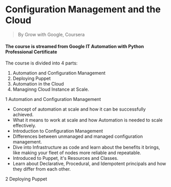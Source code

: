 # Configuration Management and the Cloud 
> By Grow with Google, Coursera
#### The course is streamed from Google IT Automation with Python Professional Certificate 

The course is divided into 4 parts:
1. Automation and Configuration Management
2. Deploying Puppet
3. Automation in the Cloud
4. Managinng Cloud Instance at Scale.

1 Automation and Configuration Management
  * Concept of automation at scale and how it can be successfully achieved.
  * What it means to work at scale and how Automation is needed to scale effectively.
  * Introduction to Configuration Management
  * Differences between unmanaged and managed configuration management.
  * Dive into Infrastructure as code and learn about the benefits it brings, like making your fleet of nodes more reliable and               repeatable.
  * Introduced to Puppet, it's Resources and Classes.
  * Learn about Declarative, Procedural, and Idempotent principals and how they differ from each other.

2 Deploying Puppet
